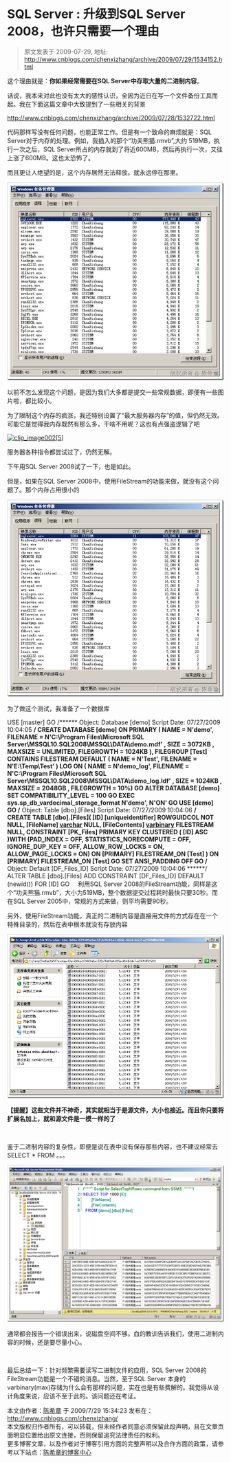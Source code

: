 # SQL Server : 升级到SQL Server 2008，也许只需要一个理由 
> 原文发表于 2009-07-29, 地址: http://www.cnblogs.com/chenxizhang/archive/2009/07/29/1534152.html 


这个理由就是：**你如果经常需要在SQL Server中存取大量的二进制内容**。

 话说，我本来对此也没有太大的感性认识，全因为近日在写一个文件备份工具而起。我在下面这篇文章中大致提到了一些相关的背景

 <http://www.cnblogs.com/chenxizhang/archive/2009/07/28/1532722.html>

 代码那样写没有任何问题，也能正常工作。但是有一个致命的麻烦就是：SQL Server对于内存的处理。例如，我插入的那个“功夫熊猫.rmvb”,大约 519MB，执行一次之后，SQL Server所占的内存就到了将近600MB，然后再执行一次，又往上涨了600MB。这也太恐怖了。

 而且更让人绝望的是，这个内存居然无法释放。就永远停在那里。

 [![clip_image002](./images/1534152-clip_image002_thumb.jpg "clip_image002")](http://images.cnblogs.com/cnblogs_com/chenxizhang/WindowsLiveWriter/SQLServerSQLServer2008_DAFF/clip_image002_2.jpg)

 以前不怎么发现这个问题，是因为我们大多都是提交一些常规数据，即便有一些图片啦，都比较小。

 为了限制这个内存的疯涨，我还特别设置了“最大服务器内存”的值，但仍然无效。可能它是觉得我内存既然有那么多，干啥不用呢？这也有点强盗逻辑了吧

 [![clip_image002[5]](./images/1534152-clip_image002%5B5%5D_thumb.jpg "clip_image002[5]")](http://images.cnblogs.com/cnblogs_com/chenxizhang/WindowsLiveWriter/SQLServerSQLServer2008_DAFF/clip_image002%5B5%5D.jpg)

 服务器各种指令都尝试过了，仍然无解。

 下午用SQL Server 2008试了一下，也是如此。

 但是，如果在SQL Server 2008中，使用FileStream的功能来做，就没有这个问题了。那个内存占用很小的

 [![image](./images/1534152-image_thumb.png "image")](http://images.cnblogs.com/cnblogs_com/chenxizhang/WindowsLiveWriter/SQLServerSQLServer2008_DAFF/image_2.png) 

 为了做这个测试，我准备了一个数据库

 USE [master] GO /****** Object: Database [demo] Script Date: 07/27/2009 10:04:05 ******/ CREATE DATABASE [demo] ON PRIMARY ( NAME = N'demo', FILENAME = N'C:\Program Files\Microsoft SQL Server\MSSQL10.SQL2008\MSSQL\DATA\demo.mdf' , SIZE = 3072KB , MAXSIZE = UNLIMITED, FILEGROWTH = 1024KB ), FILEGROUP [Test] CONTAINS FILESTREAM DEFAULT ( NAME = N'Test', FILENAME = N'E:\Temp\Test' ) LOG ON ( NAME = N'demo\_log', FILENAME = N'C:\Program Files\Microsoft SQL Server\MSSQL10.SQL2008\MSSQL\DATA\demo\_log.ldf' , SIZE = 1024KB , MAXSIZE = 2048GB , FILEGROWTH = 10%) GO ALTER DATABASE [demo] SET COMPATIBILITY\_LEVEL = 100 GO EXEC sys.sp\_db\_vardecimal\_storage\_format N'demo', N'ON' GO USE [demo] GO /****** Object: Table [dbo].[Files] Script Date: 07/27/2009 10:04:06 ******/   CREATE TABLE [dbo].[Files]( [ID] [uniqueidentifier] ROWGUIDCOL NOT NULL, [FileName] [varchar](256) NULL, [FileContents] [varbinary](max) FILESTREAM NULL, CONSTRAINT [PK\_Files] PRIMARY KEY CLUSTERED ( [ID] ASC )WITH (PAD\_INDEX = OFF, STATISTICS\_NORECOMPUTE = OFF, IGNORE\_DUP\_KEY = OFF, ALLOW\_ROW\_LOCKS = ON, ALLOW\_PAGE\_LOCKS = ON) ON [PRIMARY] FILESTREAM\_ON [Test] ) ON [PRIMARY] FILESTREAM\_ON [Test] GO SET ANSI\_PADDING OFF GO /****** Object: Default [DF\_Files\_ID] Script Date: 07/27/2009 10:04:06 ******/ ALTER TABLE [dbo].[Files] ADD CONSTRAINT [DF\_Files\_ID] DEFAULT (newid()) FOR [ID] GO     利用SQL Server 2008的FileStream功能，同样是这个“功夫熊猫.rmvb”，大小为519MB，整个数据提交过程耗时最快只要30秒。而在SQL Server 2005中，常规的方式来做，则平均需要90秒。

 另外，使用FileStream功能，真正的二进制内容是直接用文件的方式存在在一个特殊目录的，然后在表中根本就没有存放内容

 [![image](./images/1534152-image_thumb_1.png "image")](http://images.cnblogs.com/cnblogs_com/chenxizhang/WindowsLiveWriter/SQLServerSQLServer2008_DAFF/image_4.png) 

 **【提醒】这些文件并不神奇，其实就相当于是源文件，大小也接近。而且你只要将扩展名加上，就和源文件是一模一样的了**

  

 鉴于二进制内容的复杂性，即便是说在表中没有保存那些内容，也不建议经常去SELECT * FROM 。。。

 [![image](./images/1534152-image_thumb_2.png "image")](http://images.cnblogs.com/cnblogs_com/chenxizhang/WindowsLiveWriter/SQLServerSQLServer2008_DAFF/image_6.png) 

 通常都会报告一个错误出来，说磁盘空间不够。血的教训告诉我们，使用二进制内容的时候，还是要尽量小心。

  

 最后总结一下：针对频繁需要读写二进制文件的应用，SQL Server 2008的FileStream功能是一个不错的消息。当然，至于SQL Server 本身的varbinary(max)存储为什么会有那样的问题，实在也是有些费解的。我觉得从设计角度来说，应该不至于此的。该问题还在考证。

 本文由作者：[陈希章](http://www.xizhang.com) 于 2009/7/29 15:34:23 发布在：<http://www.cnblogs.com/chenxizhang/>  
 本文版权归作者所有，可以转载，但未经作者同意必须保留此段声明，且在文章页面明显位置给出原文连接，否则保留追究法律责任的权利。   
 更多博客文章，以及作者对于博客引用方面的完整声明以及合作方面的政策，请参考以下站点：[陈希章的博客中心](http://www.xizhang.com/blog.htm) 





































































